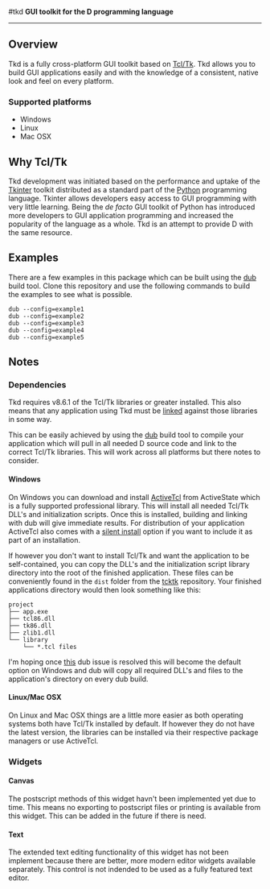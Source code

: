 #tkd
**GUI toolkit for the D programming language**

---

## Overview

Tkd is a fully cross-platform GUI toolkit based on
[Tcl/Tk](http://www.tcl.tk/). Tkd allows you to build GUI applications easily
and with the knowledge of a consistent, native look and feel on every platform.

### Supported platforms

* Windows
* Linux
* Mac OSX

## Why Tcl/Tk

Tkd development was initiated based on the performance and uptake of the
[Tkinter](https://wiki.python.org/moin/TkInter) toolkit distributed as a
standard part of the [Python](https://www.python.org/) programming language.
Tkinter allows developers easy access to GUI programming with very little
learning. Being the _de facto_ GUI toolkit of Python has introduced more
developers to GUI application programming and increased the popularity of the
language as a whole. Tkd is an attempt to provide D with the same resource.

## Examples

There are a few examples in this package which can be built using the
[dub](http://code.dlang.org/about) build tool. Clone this repository and use
the following commands to build the examples to see what is possible.
```
dub --config=example1
dub --config=example2
dub --config=example3
dub --config=example4
dub --config=example5
```
## Notes

### Dependencies

Tkd requires v8.6.1 of the Tcl/Tk libraries or greater installed. This also
means that any application using Tkd must be
[linked](http://en.wikipedia.org/wiki/Linker_(computing)) against those
libraries in some way.

This can be easily achieved by using the [dub](http://code.dlang.org/about)
build tool to compile your application which will pull in all needed D source
code and link to the correct Tcl/Tk libraries. This will work across all
platforms but there notes to consider.

#### Windows

On Windows you can download and install
[ActiveTcl](http://www.activestate.com/activetcl/downloads) from ActiveState
which is a fully supported professional library. This will install all needed
Tcl/Tk DLL's and initialization scripts. Once this is installed, building and
linking with dub will give immediate results. For distribution of your
application ActiveTcl also comes with a [silent
install](http://community.activestate.com/faq/unattended-installation-a) option
if you want to include it as part of an installation.

If however you don't want to install Tcl/Tk and want the application to be
self-contained, you can copy the DLL's and the initialization script library
directory into the root of the finished application. These files can be
conveniently found in the `dist` folder from the
[tcktk](https://github.com/nomad-software/tcltk) repository. Your finished
applications directory would then look something like this:
```
project
├── app.exe
├── tcl86.dll
├── tk86.dll
├── zlib1.dll
└── library
    └── *.tcl files
```
I'm hoping once [this](https://github.com/rejectedsoftware/dub/issues/299) dub
issue is resolved this will become the default option on Windows and dub will
copy all required DLL's and files to the application's directory on every dub
build.

#### Linux/Mac OSX

On Linux and Mac OSX things are a little more easier as both operating systems
both have Tcl/Tk installed by default. If however they do not have the latest
version, the libraries can be installed via their respective package managers
or use ActiveTcl.

### Widgets

#### Canvas

The postscript methods of this widget havn't been implemented yet due to time.
This means no exporting to postscript files or printing is available from this
widget. This can be added in the future if there is need.

#### Text

The extended text editing functionality of this widget has not been implement
because there are better, more modern editor widgets available separately. This
control is not indended to be used as a fully featured text editor.
